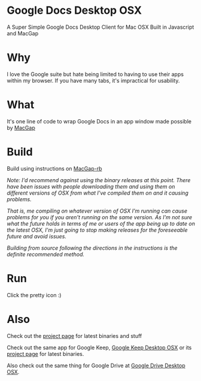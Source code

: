 # Google Docs Desktop OSX
A Super Simple Google Docs Desktop Client for Mac OSX Built in Javascript and MacGap

# Why
I love the Google suite but hate being limited to having to use their apps within my browser.  If you have many tabs, it's impractical for usability.

# What
It's one line of code to wrap Google Docs in an app window made possible by [MacGap](https://github.com/MacGapProject/MacGap2)

# Build
Build using instructions on [MacGap-rb](https://github.com/maccman/macgap-rb)

*Note: I'd recommend against using the binary releases at this point.  There have been issues with people downloading them and using them on different versions of OSX from what I've compiled them on and it causing problems.*

*That is, me compiling on whatever version of OSX I'm running can cause problems for you if you aren't running on the same version.  As I'm not sure what the future holds in terms of me or users of the app being up to date on the latest OSX, I'm just going to stop making releases for the foreseeable future and avoid issues.*

*Building from source following the directions in the instructions is the definite recommended method.*

# Run
Click the pretty icon :)

# Also

Check out the [project page](https://chriskol.github.io/Google-Docs-Desktop-OSX/) for latest binaries and stuff

Check out the same app for Google Keep, [Google Keep Desktop OSX](https://github.com/chriskol/Desktop-Google-Keep-OSX) or its [project page](https://chriskol.github.io/Desktop-Google-Keep-OSX/) for latest binaries.

Also check out the same thing for Google Drive at [Google Drive Desktop OSX](https://github.com/chriskol/Google-Drive-Desktop-OSX).
